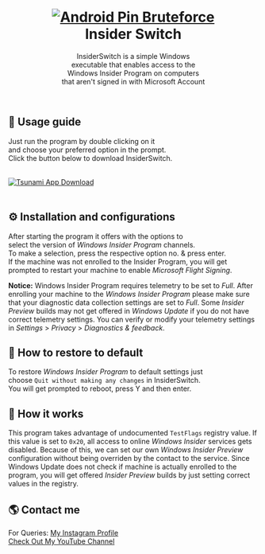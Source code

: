 <h1 align="center">
  <br>
  <a href="https://github.com/utsanjan/Android-Pin-Bruteforce/">
  <img src="https://lh3.googleusercontent.com/-R9auUcvj2Do/YQ6KPZ_rxaI/AAAAAAAAj80/ktWpV0mpCDMKPOJGWsST4DvINK1_My_EQCLcBGAsYHQ/w200-h200/InsiderSwitch.ico"
  alt="Android Pin Bruteforce">
  </a><br>
  Insider Switch
  <br>
</h1>
<p align="center">InsiderSwitch is a simple Windows<br>
executable that enables access to the<br>
Windows Insider Program on computers<br>
that aren't signed in with Microsoft Account</p> <br>

## 📝 Usage guide
Just run the program by double clicking on it<br>
and choose your preferred option in the prompt.<br>
Click the button below to download InsiderSwitch.<br><br>

<a href="https://github.com/utsanjan/InsiderSwitch/releases">
<img src="https://lh3.googleusercontent.com/-IJZuEYk4FQg/YJRSfaSP90I/AAAAAAAAgtg/ykZyNxtzjVkqDpKAbgeeCBTHs2i7IJSxgCLcBGAsYHQ/s16000/Webp.net-resizeimage%2B%25284%2529.png"
alt="Tsunami App Download"></a><br>ㅤ

## ⚙️ Installation and configurations
After starting the program it offers with the options to<br>
select the version of *Windows Insider Program* channels.<br>
To make a selection, press the respective option no. & press enter.<br>
If the machine was not enrolled to the Insider Program, you will get<br>
prompted to restart your machine to enable *Microsoft Flight Signing*. <br>

**Notice:** Windows Insider Program requires telemetry to be set to *Full*.
After enrolling your machine to the *Windows Insider Program* please make sure
that your diagnostic data collection settings are set to *Full*. Some *Insider
Preview* builds may not get offered in *Windows Update* if you do not have
correct telemetry settings. You can verify or modify your telemetry settings in
*Settings* > *Privacy* > *Diagnostics & feedback*.

## 🔄️ How to restore to default
To restore *Windows Insider Program* to default settings just<br>
choose `Quit without making any changes` in InsiderSwitch.<br>
You will get prompted to reboot, press Y and then enter.<br>

## 🧭 How it works
This program takes advantage of undocumented `TestFlags` registry value.
If this value is set to `0x20`, all access to online *Windows Insider* services
gets disabled. Because of this, we can set our own *Windows Insider Preview*
configuration without being overriden by the contact to the service. Since
Windows Update does not check if machine is actually enrolled to the program,
you will get offered *Insider Preview* builds by just setting correct values in
the registry.

## 🌎 Contact me  
For Queries: [My Instagram Profile](https://www.instagram.com/utsanjan/)  
[Check Out My YouTube Channel](https://www.youtube.com/DopeSatan)
